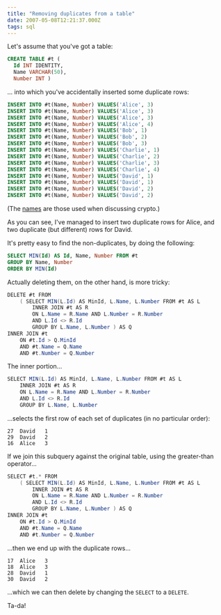 ```yaml
---
title: "Removing duplicates from a table"
date: 2007-05-08T12:21:37.000Z
tags: sql
---
```

Let's assume that you've got a table:

```sql
CREATE TABLE #t (
  Id INT IDENTITY,
  Name VARCHAR(50),
  Number INT )
```

... into which you've accidentally inserted some duplicate rows:

```sql
INSERT INTO #t(Name, Number) VALUES('Alice', 3)
INSERT INTO #t(Name, Number) VALUES('Alice', 3)
INSERT INTO #t(Name, Number) VALUES('Alice', 3)
INSERT INTO #t(Name, Number) VALUES('Alice', 4)
INSERT INTO #t(Name, Number) VALUES('Bob', 1)
INSERT INTO #t(Name, Number) VALUES('Bob', 2)
INSERT INTO #t(Name, Number) VALUES('Bob', 3)
INSERT INTO #t(Name, Number) VALUES('Charlie', 1)
INSERT INTO #t(Name, Number) VALUES('Charlie', 2)
INSERT INTO #t(Name, Number) VALUES('Charlie', 3)
INSERT INTO #t(Name, Number) VALUES('Charlie', 4)
INSERT INTO #t(Name, Number) VALUES('David', 1)
INSERT INTO #t(Name, Number) VALUES('David', 1)
INSERT INTO #t(Name, Number) VALUES('David', 2)
INSERT INTO #t(Name, Number) VALUES('David', 2)
```

(The [names](http://en.wikipedia.org/wiki/Alice_and_Bob) are those used when discussing crypto.)

As you can see, I've managed to insert two duplicate rows for Alice, and two duplicate (but different) rows for David.

It's pretty easy to find the non-duplicates, by doing the following:

```sql
SELECT MIN(Id) AS Id, Name, Number FROM #t
GROUP BY Name, Number
ORDER BY MIN(Id)
```

Actually deleting them, on the other hand, is more tricky:

```c#
DELETE #t FROM
	( SELECT MIN(L.Id) AS MinId, L.Name, L.Number FROM #t AS L
		INNER JOIN #t AS R
		ON L.Name = R.Name AND L.Number = R.Number
		AND L.Id <> R.Id
		GROUP BY L.Name, L.Number ) AS Q
INNER JOIN #t
	ON #t.Id > Q.MinId
	AND #t.Name = Q.Name
	AND #t.Number = Q.Number
```

The inner portion...

```c#
SELECT MIN(L.Id) AS MinId, L.Name, L.Number FROM #t AS L
	INNER JOIN #t AS R
	ON L.Name = R.Name AND L.Number = R.Number
	AND L.Id <> R.Id
	GROUP BY L.Name, L.Number
```

...selects the first row of each set of duplicates (in no particular order):

```
27	David	1
29	David	2
16	Alice	3
```

If we join this subquery against the original table, using the greater-than operator...

```c#
SELECT #t.* FROM
	( SELECT MIN(L.Id) AS MinId, L.Name, L.Number FROM #t AS L
		INNER JOIN #t AS R
		ON L.Name = R.Name AND L.Number = R.Number
		AND L.Id <> R.Id
		GROUP BY L.Name, L.Number ) AS Q
INNER JOIN #t
	ON #t.Id > Q.MinId
	AND #t.Name = Q.Name
	AND #t.Number = Q.Number
```

...then we end up with the duplicate rows...

```
17	Alice	3
18	Alice	3
28	David	1
30	David	2
```

...which we can then delete by changing the `SELECT` to a `DELETE`.

Ta-da!
